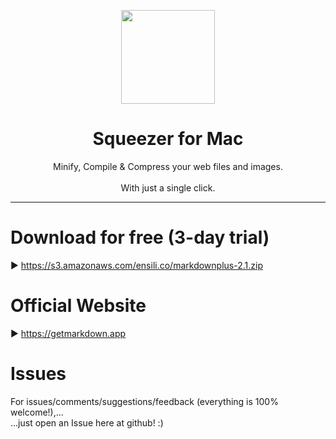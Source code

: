<p align=center>
  <img height="150px" src="https://github.com/enSili-co/squeezer/raw/main/images/logo.png"/>
</p>
<h1 align=center>Squeezer for Mac</h1>
<p align=center>
  Minify, Compile & Compress your web files and images.<br><br>With just a single click.
</p>


---

# Download for free (3-day trial)

▶︎ https://s3.amazonaws.com/ensili.co/markdownplus-2.1.zip

# Official Website

▶︎ https://getmarkdown.app

# Issues

For issues/comments/suggestions/feedback (everything is 100% welcome!),...    
...just open an Issue here at github! :)

